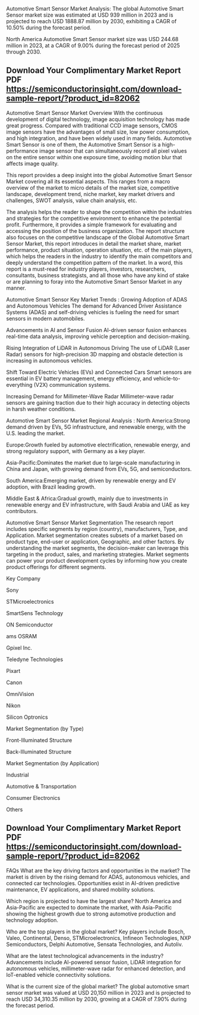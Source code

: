 Automotive Smart Sensor Market Analysis:
The global Automotive Smart Sensor market size was estimated at USD 939 million in 2023 and is projected to reach USD 1888.87 million by 2030, exhibiting a CAGR of 10.50% during the forecast period.

North America Automotive Smart Sensor market size was USD 244.68 million in 2023, at a CAGR of 9.00% during the forecast period of 2025 through 2030.


## Download Your Complimentary Market  Report PDF https://semiconductorinsight.com/download-sample-report/?product_id=82062 


Automotive Smart Sensor Market Overview
With the continuous development of digital technology, image acquisition technology has made great progress. Compared with traditional CCD image sensors, CMOS image sensors have the advantages of small size, low power consumption, and high integration, and have been widely used in many fields. Automotive Smart Sensor is one of them, the Automotive Smart Sensor is a high-performance image sensor that can simultaneously record all pixel values on the entire sensor within one exposure time, avoiding motion blur that affects image quality.

This report provides a deep insight into the global Automotive Smart Sensor Market covering all its essential aspects. This ranges from a macro overview of the market to micro details of the market size, competitive landscape, development trend, niche market, key market drivers and challenges, SWOT analysis, value chain analysis, etc.

The analysis helps the reader to shape the competition within the industries and strategies for the competitive environment to enhance the potential profit. Furthermore, it provides a simple framework for evaluating and accessing the position of the business organization. The report structure also focuses on the competitive landscape of the Global Automotive Smart Sensor Market, this report introduces in detail the market share, market performance, product situation, operation situation, etc. of the main players, which helps the readers in the industry to identify the main competitors and deeply understand the competition pattern of the market.
In a word, this report is a must-read for industry players, investors, researchers, consultants, business strategists, and all those who have any kind of stake or are planning to foray into the Automotive Smart Sensor Market in any manner.

Automotive Smart Sensor  Key Market Trends  :
Growing Adoption of ADAS and Autonomous Vehicles
The demand for Advanced Driver Assistance Systems (ADAS) and self-driving vehicles is fueling the need for smart sensors in modern automobiles.

Advancements in AI and Sensor Fusion
AI-driven sensor fusion enhances real-time data analysis, improving vehicle perception and decision-making.

Rising Integration of LiDAR in Autonomous Driving
The use of LiDAR (Laser Radar) sensors for high-precision 3D mapping and obstacle detection is increasing in autonomous vehicles.

Shift Toward Electric Vehicles (EVs) and Connected Cars
Smart sensors are essential in EV battery management, energy efficiency, and vehicle-to-everything (V2X) communication systems.

Increasing Demand for Millimeter-Wave Radar
Millimeter-wave radar sensors are gaining traction due to their high accuracy in detecting objects in harsh weather conditions.

Automotive Smart Sensor Market Regional Analysis :
North America:Strong demand driven by EVs, 5G infrastructure, and renewable energy, with the U.S. leading the market.

Europe:Growth fueled by automotive electrification, renewable energy, and strong regulatory support, with Germany as a key player.

Asia-Pacific:Dominates the market due to large-scale manufacturing in China and Japan, with growing demand from EVs, 5G, and semiconductors.

South America:Emerging market, driven by renewable energy and EV adoption, with Brazil leading growth.

Middle East & Africa:Gradual growth, mainly due to investments in renewable energy and EV infrastructure, with Saudi Arabia and UAE as key contributors.

Automotive Smart Sensor Market Segmentation
The research report includes specific segments by region (country), manufacturers, Type, and Application. Market segmentation creates subsets of a market based on product type, end-user or application, Geographic, and other factors. By understanding the market segments, the decision-maker can leverage this targeting in the product, sales, and marketing strategies. Market segments can power your product development cycles by informing how you create product offerings for different segments.

Key Company

Sony

STMicroelectronics

SmartSens Technology

ON Semiconductor

ams OSRAM

Gpixel Inc.

Teledyne Technologies

Pixart

Canon

OmniVision

Nikon

Silicon Optronics

Market Segmentation (by Type)

Front-Illuminated Structure

Back-Illuminated Structure

Market Segmentation (by Application)

Industrial

Automotive & Transportation

Consumer Electronics

Others


## Download Your Complimentary Market  Report PDF https://semiconductorinsight.com/download-sample-report/?product_id=82062 

FAQs
What are the key driving factors and opportunities in the market?
The market is driven by the rising demand for ADAS, autonomous vehicles, and connected car technologies. Opportunities exist in AI-driven predictive maintenance, EV applications, and shared mobility solutions.


Which region is projected to have the largest share?
North America and Asia-Pacific are expected to dominate the market, with Asia-Pacific showing the highest growth due to strong automotive production and technology adoption.


Who are the top players in the global market?
Key players include Bosch, Valeo, Continental, Denso, STMicroelectronics, Infineon Technologies, NXP Semiconductors, Delphi Automotive, Sensata Technologies, and Autoliv.


What are the latest technological advancements in the industry?
Advancements include AI-powered sensor fusion, LiDAR integration for autonomous vehicles, millimeter-wave radar for enhanced detection, and IoT-enabled vehicle connectivity solutions.


What is the current size of the global market?
The global automotive smart sensor market was valued at USD 20,150 million in 2023 and is projected to reach USD 34,310.35 million by 2030, growing at a CAGR of 7.90% during the forecast period.

